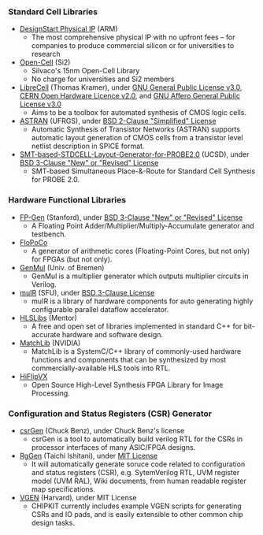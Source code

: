 ### Standard Cell Libraries
+ [DesignStart Physical IP](https://developer.arm.com/ip-products/designstart/physical-ip) (ARM)
  - The most comprehensive physical IP with no upfront fees – for companies to produce commercial silicon or for universities to research
+ [Open-Cell](http://www.si2.org/open-cell-library/) (Si2)
  - Silvaco's 15nm Open-Cell Library
  - No charge for universities and Si2 members
+ [LibreCell](https://codeberg.org/tok/librecell) (Thomas Kramer), under [GNU General Public License v3.0](https://codeberg.org/tok/librecell/src/branch/master/librecell-common/LICENSE), [CERN Open Hardware Licence v2.0](https://codeberg.org/tok/librecell/src/branch/master/librecell-layout/LICENCE), and [GNU Affero General Public License v3.0](https://codeberg.org/tok/librecell/src/branch/master/librecell-lib/LICENSE)
  - Aims to be a toolbox for automated synthesis of CMOS logic cells.
+ [ASTRAN](https://github.com/aziesemer/astran) (UFRGS), under [BSD 2-Clause "Simplified" License](https://github.com/aziesemer/astran/blob/master/LICENSE)
  - Automatic Synthesis of Transistor Networks (ASTRAN) supports automatic layout generation of CMOS cells from a transistor level netlist description in SPICE format.
+ [SMT-based-STDCELL-Layout-Generator-for-PROBE2.0](https://github.com/ckchengucsd/SMT-based-STDCELL-Layout-Generator-for-PROBE2.0) (UCSD), under [BSD 3-Clause "New" or "Revised" License](https://github.com/ckchengucsd/SMT-based-STDCELL-Layout-Generator-for-PROBE2.0/blob/master/LICENSE)
  - SMT-based Simultaneous Place-&-Route for Standard Cell Synthesis for PROBE 2.0.

### Hardware Functional Libraries
+ [FP-Gen](https://github.com/StanfordVLSI/FP-Gen) (Stanford), under [BSD 3-Clause "New" or "Revised" License](https://github.com/StanfordVLSI/FP-Gen/blob/master/LICENSE)
  - A Floating Point Adder/Multiplier/Multiply-Accumulate generator and testbench.
+ [FloPoCo](http://flopoco.gforge.inria.fr/)
  - A generator of arithmetic cores (Floating-Point Cores, but not only) for FPGAs (but not only).
+ [GenMul](https://github.com/amahzoon/genmul) (Univ. of Bremen)
  - GenMul is a multiplier generator which outputs multiplier circuits in Verilog.
+ [muIR](https://github.com/sfu-arch/muir-lib) (SFU), under [BSD 3-Clause License](https://github.com/sfu-arch/muir-lib/blob/master/LICENSE)
  - muIR is a library of hardware components for auto generating highly configurable parallel dataflow accelerator.
+ [HLSLibs](https://hlslibs.org/) (Mentor)
  - A free and open set of libraries implemented in standard C++ for bit-accurate hardware and software design.
+ [MatchLib](https://github.com/NVlabs/matchlib) (NVIDIA)
  - MatchLib is a SystemC/C++ library of commonly-used hardware functions and components that can be synthesized by most commercially-available HLS tools into RTL.
+ [HiFlipVX](https://github.com/TUD-ADS/HiFlipVX)
  - Open Source High-Level Synthesis FPGA Library for Image Processing.

### Configuration and Status Registers (CSR) Generator
+ [csrGen](http://asics.chuckbenz.com/csrGen) (Chuck Benz), under Chuck Benz's license
  - csrGen is a tool to automatically build verilog RTL for the CSRs in processor interfaces of many ASIC/FPGA designs.
+ [RgGen](https://github.com/rggen/rggen) (Taichi Ishitani), under [MIT License](https://github.com/rggen/rggen/blob/master/LICENSE)
  - It will automatically generate soruce code related to configuration and status registers (CSR), e.g. SytemVerilog RTL, UVM register model (UVM RAL), Wiki documents, from human readable register map specifications.
+ [VGEN](https://github.com/whatmough/CHIPKIT/tree/master/tools/vgen) (Harvard), under MIT License
  - CHIPKIT currently includes example VGEN scripts for generating CSRs and IO pads, and is easily extensible to other common chip design tasks.

